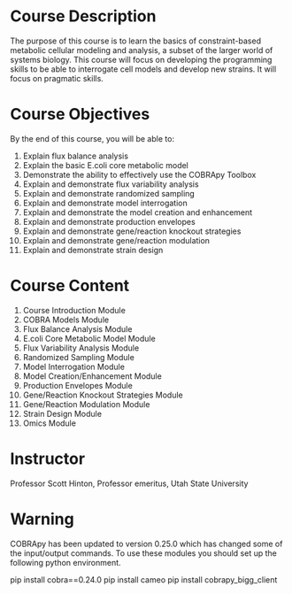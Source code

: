 # Course Description
The purpose of this course is to learn the basics of constraint-based metabolic cellular modeling and analysis, a subset of the larger world of systems biology. This course will focus on developing the programming skills to be able to interrogate cell models and develop new strains. It will focus on pragmatic skills.

# Course Objectives
By the end of this course, you will be able to:

1. Explain flux balance analysis
2. Explain the basic E.coli core metabolic model
3. Demonstrate the ability to effectively use the COBRApy Toolbox
4. Explain and demonstrate flux variability analysis
5. Explain and demonstrate randomized sampling
6. Explain and demonstrate model interrogation
7. Explain and demonstrate the model creation and enhancement
8. Explain and demonstrate production envelopes
9. Explain and demonstrate gene/reaction knockout strategies
10. Explain and demonstrate gene/reaction modulation
11. Explain and demonstrate strain design

# Course Content
1. Course Introduction Module
2. COBRA Models Module
3. Flux Balance Analysis Module
4. E.coli Core Metabolic Model Module
5. Flux Variability Analysis Module
6. Randomized Sampling Module
7. Model Interrogation Module
8. Model Creation/Enhancement Module
9. Production Envelopes Module
10. Gene/Reaction Knockout Strategies Module
11. Gene/Reaction Modulation Module
12. Strain Design Module
13. Omics Module

# Instructor

Professor Scott Hinton, Professor  emeritus, Utah State University

# Warning

COBRApy has been updated to version 0.25.0 which has changed some of the input/output commands. To use these modules you should set up the following python environment.

pip install cobra==0.24.0
pip install cameo
pip install cobrapy_bigg_client